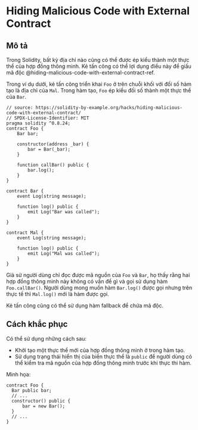 # Hiding Malicious Code with External Contract

## Mô tả

Trong Solidity, bất kỳ địa chỉ nào cũng có thể được ép kiểu thành một thực thể của hợp đồng thông minh. Kẻ tấn công có thể lợi dụng điều này để giấu mã độc @hiding-malicious-code-with-external-contract-ref.

Trong ví dụ dưới, kẻ tấn công triển khai `Foo` ở trên chuỗi khối với đối số hàm tạo là địa chỉ của `Mal`. Trong hàm tạo, `Foo` ép kiểu đối số thành một thực thể của `Bar`.

```sol
// source: https://solidity-by-example.org/hacks/hiding-malicious-code-with-external-contract/
// SPDX-License-Identifier: MIT
pragma solidity ^0.8.24;
contract Foo {
    Bar bar;

    constructor(address _bar) {
        bar = Bar(_bar);
    }

    function callBar() public {
        bar.log();
    }
}

contract Bar {
    event Log(string message);

    function log() public {
        emit Log("Bar was called");
    }
}

contract Mal {
    event Log(string message);

    function log() public {
        emit Log("Mal was called");
    }
}
```

Giả sử người dùng chỉ đọc được mã nguồn của `Foo` và `Bar`, họ thấy rằng hai hợp đồng thông minh này không có vấn đề gì và gọi sử dụng hàm `Foo.callBar()`. Người dùng mong muốn hàm `Bar.log()` được gọi nhưng trên thực tế thì `Mal.log()` mới là hàm được gọi.

Kẻ tấn công cũng có thể sử dụng hàm fallback để chứa mã độc.

## Cách khắc phục

Có thể sử dụng những cách sau:
- Khởi tạo một thực thể mới của hợp đồng thông minh ở trong hàm tạo.
- Sử dụng trạng thái hiển thị của biến thực thể là `public` để người dùng có thể kiểm tra mã nguồn của hợp đồng thông minh trước khi thực thi hàm.

Minh họa:

```sol
contract Foo {
  Bar public bar;
  // ...
  constructor() public {
      bar = new Bar();
  }
  // ...
}
```
